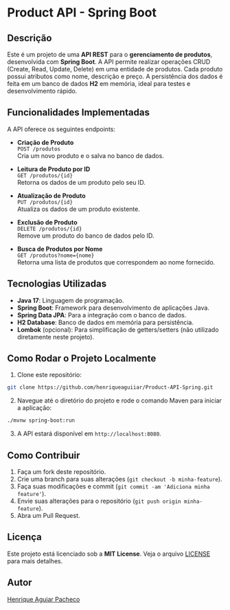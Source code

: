 
# Product API - Spring Boot

## Descrição

Este é um projeto de uma **API REST** para o **gerenciamento de produtos**, desenvolvida com **Spring Boot**. A API permite realizar operações CRUD (Create, Read, Update, Delete) em uma entidade de produtos. Cada produto possui atributos como nome, descrição e preço. A persistência dos dados é feita em um banco de dados **H2** em memória, ideal para testes e desenvolvimento rápido.

## Funcionalidades Implementadas

A API oferece os seguintes endpoints:

- **Criação de Produto**  
  `POST /produtos`  
  Cria um novo produto e o salva no banco de dados.

- **Leitura de Produto por ID**  
  `GET /produtos/{id}`  
  Retorna os dados de um produto pelo seu ID.

- **Atualização de Produto**  
  `PUT /produtos/{id}`  
  Atualiza os dados de um produto existente.

- **Exclusão de Produto**  
  `DELETE /produtos/{id}`  
  Remove um produto do banco de dados pelo ID.

- **Busca de Produtos por Nome**  
  `GET /produtos?nome={nome}`  
  Retorna uma lista de produtos que correspondem ao nome fornecido.

## Tecnologias Utilizadas

- **Java 17**: Linguagem de programação.
- **Spring Boot**: Framework para desenvolvimento de aplicações Java.
- **Spring Data JPA**: Para a integração com o banco de dados.
- **H2 Database**: Banco de dados em memória para persistência.
- **Lombok** (opcional): Para simplificação de getters/setters (não utilizado diretamente neste projeto).

## Como Rodar o Projeto Localmente

1. Clone este repositório:

```bash
git clone https://github.com/henriqueaguiiar/Product-API-Spring.git
```

2. Navegue até o diretório do projeto e rode o comando Maven para iniciar a aplicação:

```bash
./mvnw spring-boot:run
```

3. A API estará disponível em `http://localhost:8080`.

## Como Contribuir

1. Faça um fork deste repositório.
2. Crie uma branch para suas alterações (`git checkout -b minha-feature`).
3. Faça suas modificações e commit (`git commit -am 'Adiciona minha feature'`).
4. Envie suas alterações para o repositório (`git push origin minha-feature`).
5. Abra um Pull Request.

## Licença

Este projeto está licenciado sob a **MIT License**. Veja o arquivo [LICENSE](LICENSE) para mais detalhes.

## Autor

[Henrique Aguiar Pacheco](https://www.linkedin.com/in/henrique-aguiar-35945520b/)


